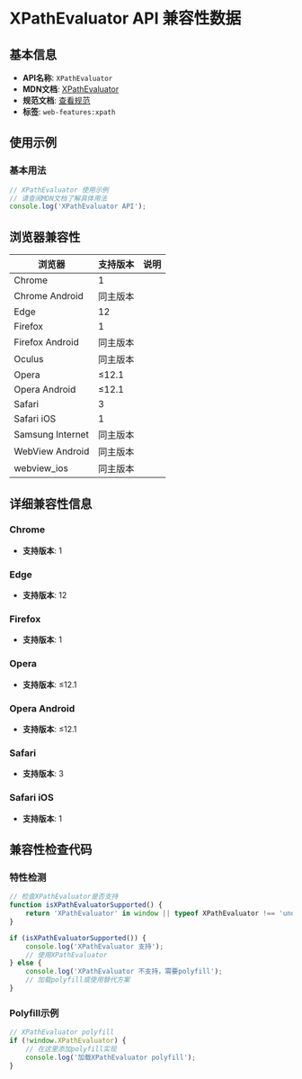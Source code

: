 # XPathEvaluator API 兼容性数据

## 基本信息

- **API名称**: `XPathEvaluator`
- **MDN文档**: [XPathEvaluator](https://developer.mozilla.org/docs/Web/API/XPathEvaluator)
- **规范文档**: [查看规范](https://dom.spec.whatwg.org/#interface-xpathevaluator)
- **标签**: `web-features:xpath`

## 使用示例

### 基本用法

```javascript
// XPathEvaluator 使用示例
// 请查阅MDN文档了解具体用法
console.log('XPathEvaluator API');
```

## 浏览器兼容性

| 浏览器 | 支持版本 | 说明 |
|--------|----------|------|
| Chrome | 1 |  |
| Chrome Android | 同主版本 |  |
| Edge | 12 |  |
| Firefox | 1 |  |
| Firefox Android | 同主版本 |  |
| Oculus | 同主版本 |  |
| Opera | ≤12.1 |  |
| Opera Android | ≤12.1 |  |
| Safari | 3 |  |
| Safari iOS | 1 |  |
| Samsung Internet | 同主版本 |  |
| WebView Android | 同主版本 |  |
| webview_ios | 同主版本 |  |

## 详细兼容性信息

### Chrome

- **支持版本**: 1

### Edge

- **支持版本**: 12

### Firefox

- **支持版本**: 1

### Opera

- **支持版本**: ≤12.1

### Opera Android

- **支持版本**: ≤12.1

### Safari

- **支持版本**: 3

### Safari iOS

- **支持版本**: 1

## 兼容性检查代码

### 特性检测

```javascript
// 检查XPathEvaluator是否支持
function isXPathEvaluatorSupported() {
    return 'XPathEvaluator' in window || typeof XPathEvaluator !== 'undefined';
}

if (isXPathEvaluatorSupported()) {
    console.log('XPathEvaluator 支持');
    // 使用XPathEvaluator
} else {
    console.log('XPathEvaluator 不支持，需要polyfill');
    // 加载polyfill或使用替代方案
}
```

### Polyfill示例

```javascript
// XPathEvaluator polyfill
if (!window.XPathEvaluator) {
    // 在这里添加polyfill实现
    console.log('加载XPathEvaluator polyfill');
}
```

